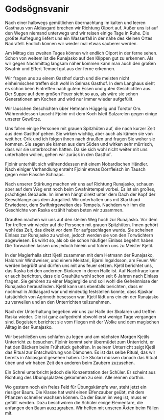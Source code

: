 # Godsögnsvanir

Nach einer halbwegs gemütlichen übernachtung im kalten und leeren Gasthaus von Aldiasgard brechen wir Richtung Olport auf.
Außer uns ist auf den Wegen niemand unterwegs und wir reisen einige Tage in Ruhe.
Die größte Aufregung liefert uns ein Wasserfall in der nähe des kleinen Ortes Nadrafell.
Endlich können wir wieder mal etwas sauberer werden.

Am Mittag des zweiten Tages können wir endlich Olport in der ferne sehen.
Schon von weitem ist die Runajasko auf den Klippen gut zu erkennen.
Als wir gegen Nachmittag langsam näher kommen kann man auch den großen Swafnir und Effert Tempel gut aus der ferne erkennen.

Wir fragen uns zu einem Gasthof durch und die meisten nicht einheimischen treffen sich wohl in Selmas Gasthof.
In dem Langhaus sieht es schon beim Eintreffen nach gutem Essen und guten Geschichten aus.
Der Suppe auf dem großen Feuer sieht so aus, als wäre sie schon Generationen am Kochen und wird nur immer wieder aufgefüllt.

Wir lauschen Geschichten über Hetmann Hüggelig und Torstor Om.
Währenddessen tauscht Fjolnir mit dem Koch Isleif Salzarelen gegen einige unserer Gewürze.

Uns fallen einige Personen mit grauen Spitzhüten auf, die nach kurzer Zeit aus dem Gasthof gehen.
Sie wirken wichtig, aber auch als kämen sie von weit her.
Orik und ich folgen ihnen nach draußen und fragen Sie woher sie kommen.
Sie sagen sie kämen aus dem Süden und wirken sehr mürrisch, dass wir sie unterbrochen hätten.
Da sie sich wohl nicht weiter mit uns unterhalten wollen, gehen wir zurück in den Gasthof.

Fjolnir unterhält sich währenddessen mit einem Nobardischen Händler.
Nach einiger Verhandlung ersteht Fjolnir etwas Dörrfleisch im Tausch gegen eine Flasche Schnaps.

Nach unserer Stärkung machen wir uns auf Richtung Runajasko, schauen aber auf dem Weg erst noch beim Swafnirtempel vorbei.
Es ist ein großes, prächtiges Gebäude.
Im inneren hängt direkt unter dem Dach der Kopf der Seeschlange aus dem Jurgalied.
Wir unterhalten uns mit Starkhard Erwiederer, dem Swiftnirgeweiten des Tempels.
Nachdem wir ihm die Geschichte von Raska erzählt haben beten wir zusammen.

Draußen machen wir uns auf den steilen Weg hoch zur Runajasko.
Vor dem Tor treffen wir wieder auf die Personen mit grauen Spitzhüten.
Ihnen gehört wohl das Zelt, das direkt vor dem Tor aufgeschlagen wurde.
Sie scheinen Einlass zur Runajasko zu wollen, jedoch werden sie von den Torwächtern abgewiesen.
Es wirkt so, als ob sie schon häufiger Einlass begehrt haben.
Die Torwachen lassen uns jedoch hinein und führen uns zu Meister Kjetil.

In der Magierhalla sitzt Kjetil zusammen mit dem Hetmann der Runajasko, Haldrunir Windweiser, und einem Meistari, Bjarni Ingaldsson, am Feuer.
Wir werden begrüßt und dürfen uns mit ans feuer setzen.
Kjetil berichtet uns, das Raska bei den andernen Skolaren in deren Halle ist.
Auf Nachfrage kann er auch berichten, dass die Grauhüte wohl schon seit 6 Jahren nach Einlass fragen.
Sie gehören zu einer Magiergilde und soll wohl die Geheimnisse der Runajasko herausfinden.
Kjetil kann uns ebenfalls berichten, dass er nochmal in Aldiasgard war und eindeutig feststellen konnte, dass Kjaskar tatsächlich von Agrimoth besessen war.
Kjetil lädt uns ein ein der Runajasko zu verweilen und an den Unterrichten teilzunehmen.

Nach der Unterhaltung begeben wir uns zur Halle der Skolaren und treffen Raska wieder.
Die ist ganz aufgedreht obwohl erst wenige Tage vergangen sind.
Begeistert berichtet sie vom fliegen mit der Wolke und dem magischen Alltag in der Runajasko.

Wir beschließen uns schlafen zu legen und am nächsten Morgen Kjetils Unterricht zu besuchen.
Fjolnir kommt sehr übermüdet zum Unterricht, er hat den Bäckern beim Frühstück geholfen.
In seinem Unterricht zeigt Kjetil das Ritual zur Entschwörung von Dämonen.
Es ist das selbe Ritual, das wir bereits in Aldiasgard gesehen haben.
Die Skolari müssen danach das Ritual üben und wir haben Zeit den anderen beim Zaubern zuzusehen.

Ein Schrei unterbricht jedoch die Konzentration der Schüler.
Er scheint aus Richtung des Übungsplatzes gekommen zu sein.
Alle rennen dorthin.

Wo gestern noch ein freies Feld für Übungskämpfe war, steht jetzt ein riesiger Baum.
Die Klasse hat wohl einen Elfenzauber geübt, mit dem Pflanzen schneller wachsen können.
Da der Baum im weg ist, muss er gefällt werden.
Dazu beschwören die Schüler einige Elementare, die anfangen den Baum auszugraben.
Wir helfen mit unseren Äxten beim Fällen mit.


